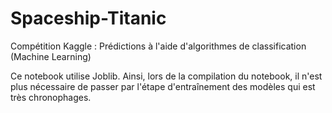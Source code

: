 # Spaceship-Titanic
Compétition Kaggle : Prédictions à l'aide d'algorithmes de classification (Machine Learning)


Ce notebook utilise Joblib. Ainsi, lors de la compilation du notebook, il n'est plus nécessaire de passer par l'étape d'entraînement des modèles qui est très chronophages. 